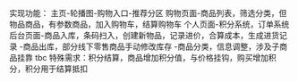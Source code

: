 实现功能：
主页-轮播图-购物入口-推荐分区
购物页面-商品列表，筛选分类，但物品商品，有参数商品，加入购物车，结算购物车
个人页面-积分系统，订单系统
后台页面-商品入库，条码扫入，创建新物品，记录进价，合算成本，生成进货记录
       -商品出库，部分线下零售商品手动修改库存
       -商品分类，信息调整，涉及子商品挂靠
tbc
特殊需求：积分结算，商品增加积分值，与价格挂钩，购买增加积分，积分用于结算抵扣
